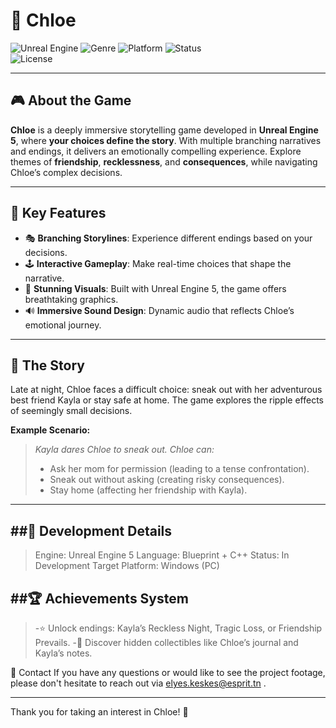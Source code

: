 # 🌌 Chloe  
![Unreal Engine](https://img.shields.io/badge/Engine-Unreal%20Engine%205-blue?style=for-the-badge&logo=unrealengine&logoColor=white)
![Genre](https://img.shields.io/badge/Genre-Storytelling-orange?style=for-the-badge)
![Platform](https://img.shields.io/badge/Platform-PC-lightgrey?style=for-the-badge)
![Status](https://img.shields.io/badge/Status-In%20Development-yellow?style=for-the-badge)  
![License](https://img.shields.io/badge/License-MIT-green?style=for-the-badge)

---

## 🎮 About the Game  

**Chloe** is a deeply immersive storytelling game developed in **Unreal Engine 5**, where **your choices define the story**. With multiple branching narratives and endings, it delivers an emotionally compelling experience. Explore themes of **friendship**, **recklessness**, and **consequences**, while navigating Chloe’s complex decisions.  

---

## 🌟 Key Features  
- 🎭 **Branching Storylines**: Experience different endings based on your decisions.  
- 🕹️ **Interactive Gameplay**: Make real-time choices that shape the narrative.  
- 🎨 **Stunning Visuals**: Built with Unreal Engine 5, the game offers breathtaking graphics.  
- 🔊 **Immersive Sound Design**: Dynamic audio that reflects Chloe’s emotional journey.  

---

## 🌌 The Story  
Late at night, Chloe faces a difficult choice: sneak out with her adventurous best friend Kayla or stay safe at home. The game explores the ripple effects of seemingly small decisions.  

**Example Scenario:**  
> *Kayla dares Chloe to sneak out. Chloe can:*  
> - Ask her mom for permission (leading to a tense confrontation).  
> - Sneak out without asking (creating risky consequences).  
> - Stay home (affecting her friendship with Kayla).  

---


##🧩 Development Details
--
>Engine: Unreal Engine 5
>Language: Blueprint + C++
>Status: In Development
>Target Platform: Windows (PC)

##🏆 Achievements System
--
>-⭐ Unlock endings: Kayla’s Reckless Night, Tragic Loss, or Friendship Prevails.
>-🏅 Discover hidden collectibles like Chloe’s journal and Kayla’s notes.


📧 Contact
If you have any questions or would like to see the project footage, please don't hesitate to reach out via elyes.keskes@esprit.tn .

---
Thank you for taking an interest in Chloe! 🌟

